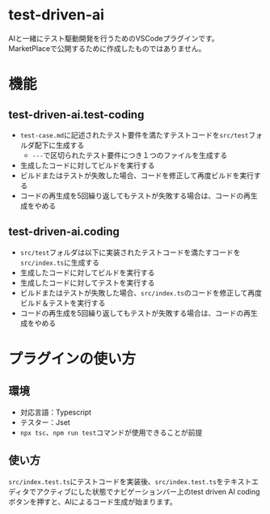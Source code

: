 # test-driven-ai 

AIと一緒にテスト駆動開発を行うためのVSCodeプラグインです。  
MarketPlaceで公開するために作成したものではありません。

# 機能

## test-driven-ai.test-coding

* `test-case.md`に記述されたテスト要件を満たすテストコードを`src/test`フォルダ配下に生成する
   * `---`で区切られたテスト要件につき１つのファイルを生成する
* 生成したコードに対してビルドを実行する
* ビルドまたはテストが失敗した場合、コードを修正して再度ビルドを実行する
* コードの再生成を5回繰り返してもテストが失敗する場合は、コードの再生成をやめる

## test-driven-ai.coding

* `src/test`フォルダは以下に実装されたテストコードを満たすコードを`src/index.ts`に生成する
* 生成したコードに対してビルドを実行する
* 生成したコードに対してテストを実行する
* ビルドまたはテストが失敗した場合、`src/index.ts`のコードを修正して再度ビルド＆テストを実行する
* コードの再生成を5回繰り返してもテストが失敗する場合は、コードの再生成をやめる

# プラグインの使い方

## 環境

* 対応言語：Typescript
* テスター：Jset
* `npx tsc`、`npm run test`コマンドが使用できることが前提

## 使い方

`src/index.test.ts`にテストコードを実装後、`src/index.test.ts`をテキストエディタでアクティブにした状態でナビゲーションバー上のtest driven AI codingボタンを押すと、AIによるコード生成が始まります。